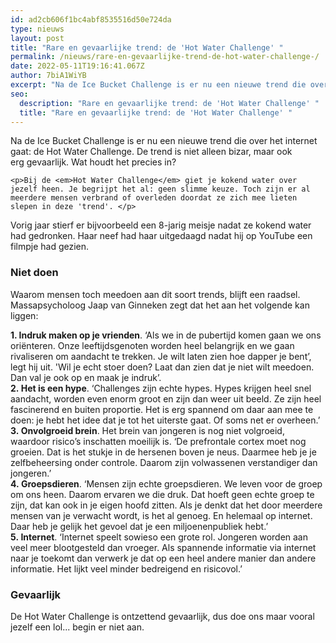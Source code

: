 ```yaml
---
id: ad2cb606f1bc4abf8535516d50e724da
type: nieuws
layout: post
title: "Rare en gevaarlijke trend: de 'Hot Water Challenge' "
permalink: /nieuws/rare-en-gevaarlijke-trend-de-hot-water-challenge-/
date: 2022-05-11T19:16:41.067Z
author: 7biA1WiYB
excerpt: "Na de Ice Bucket Challenge is er nu een nieuwe trend die over het internet gaat: de Hot Water Challenge. De trend is niet alleen bizar, maar ook erg gevaarlijk. Wat houdt het precies in?  "
seo:
  description: "Rare en gevaarlijke trend: de 'Hot Water Challenge' "
  title: "Rare en gevaarlijke trend: de 'Hot Water Challenge' "
---
```

Na de Ice Bucket Challenge is er nu een nieuwe trend die over het internet gaat: de Hot Water Challenge. De trend is niet alleen bizar, maar ook erg gevaarlijk. Wat houdt het precies in?  

    <p>Bij de <em>Hot Water Challenge</em> giet je kokend water over jezelf heen. Je begrijpt het al: geen slimme keuze. Toch zijn er al meerdere mensen verbrand of overleden doordat ze zich mee lieten slepen in deze 'trend'. </p>
<p>Vorig jaar stierf er bijvoorbeeld een 8-jarig meisje nadat ze kokend water had gedronken. Haar neef had haar uitgedaagd nadat hij op YouTube een filmpje had gezien. </p>
<h3>Niet doen</h3>
<p>Waarom mensen toch meedoen aan dit soort trends, blijft een raadsel. Massapsycholoog Jaap van Ginneken zegt dat het aan het volgende kan liggen: </p>
<p><strong>1. Indruk maken op je vrienden</strong>. ‘Als we in de pubertijd komen gaan we ons oriënteren. Onze leeftijdsgenoten worden heel belangrijk en we gaan rivaliseren om aandacht te trekken. Je wilt laten zien hoe dapper je bent’, legt hij uit. 'Wil je echt stoer doen? Laat dan zien dat je niet wilt meedoen. Dan val je ook op en maak je indruk’.<br><strong>2. </strong><strong>Het is een hype</strong>. ‘Challenges zijn echte hypes. Hypes krijgen heel snel aandacht, worden even enorm groot en zijn dan weer uit beeld. Ze zijn heel fascinerend en buiten proportie. Het is erg spannend om daar aan mee te doen: je hebt het idee dat je tot het uiterste gaat. Of soms net er overheen.’<br><strong>3. </strong><strong>Onvolgroeid brein</strong>. Het brein van jongeren is nog niet volgroeid, waardoor risico’s inschatten moeilijk is. ‘De prefrontale cortex moet nog groeien. Dat is het stukje in de hersenen boven je neus. Daarmee heb je je zelfbeheersing onder controle. Daarom zijn volwassenen verstandiger dan jongeren.’<br><strong>4. </strong><strong>Groepsdieren</strong>. ‘Mensen zijn echte groepsdieren. We leven voor de groep om ons heen. Daarom ervaren we die druk. Dat hoeft geen echte groep te zijn, dat kan ook in je eigen hoofd zitten. Als je denkt dat het door meerdere mensen van je verwacht wordt, is het al genoeg. En helemaal op internet. Daar heb je gelijk het gevoel dat je een miljoenenpubliek hebt.’<br><strong>5. </strong><strong>Internet</strong>. ‘Internet speelt sowieso een grote rol. Jongeren worden aan veel meer blootgesteld dan vroeger. Als spannende informatie via internet naar je toekomt dan verwerk je dat op een heel andere manier dan andere informatie. Het lijkt veel minder bedreigend en risicovol.’</p>
<h3>Gevaarlijk</h3>
<p>De Hot Water Challenge is ontzettend gevaarlijk, dus doe ons maar vooral jezelf een lol... begin er niet aan.</p>  
